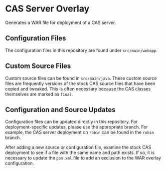 # CAS Server Overlay

Generates a WAR file for deployment of a CAS server.

## Configuration Files

The configuration files in this repository are found under `src/main/webapp`.

## Custom Source Files

Custom source files can be found in `src/main/java`. These custom source files are frequently
versions of the stock CAS source files that have been copied and tweaked. This is often necessary
because the CAS classes themselves are marked as `final`.

## Configuration and Source Updates

Configuration files can be updated directly in this repository. For deployment-specific updates,
please use the appropriate branch. For example, the CAS server deployment on `robin` can be found
in the `robin` branch.

After adding a new source or configuration file, examine the stock CAS deployment to see if a file
with the same name and path exists. If so, it is necessary to update the `pom.xml` file to add an
exclusion to the WAR overlay configuration.
